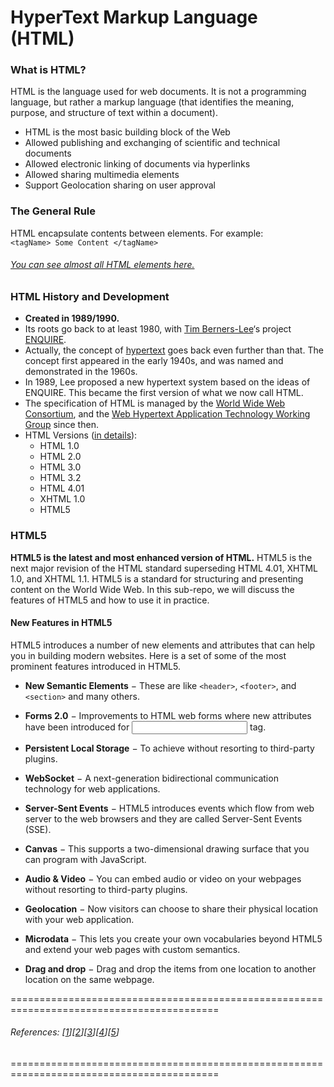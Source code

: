 # HyperText Markup Language (HTML)

### What is HTML?
HTML is the language used for web documents. It is not a programming language, but rather a markup language 
(that identifies the meaning, purpose, and structure of text within a document).
* HTML is the most basic building block of the Web
* Allowed publishing and exchanging of scientific  and technical documents
* Allowed electronic linking of documents via hyperlinks
* Allowed sharing multimedia elements 
* Support Geolocation sharing on user approval


### The General Rule
HTML encapsulate contents between elements. For example:   
``<tagName> Some Content </tagName>``
###### [You can see almost all HTML elements here.](https://developer.mozilla.org/en-US/docs/Web/HTML/Element)


### HTML History and Development
* **Created in 1989/1990.**
* Its roots go back to at least 1980, with [Tim Berners-Lee](https://en.wikipedia.org/wiki/Tim_Berners-Lee)‘s project [ENQUIRE](https://en.wikipedia.org/wiki/ENQUIRE). 
* Actually, the concept of [hypertext](https://en.wikipedia.org/wiki/Hypertext) goes back even further than that. 
  The concept first appeared in the early 1940s, and was named and demonstrated in the 1960s.
* In 1989, Lee proposed a new hypertext system based on the ideas of ENQUIRE. This became the first version of what we now call HTML.
* The specification of HTML is managed by the [World Wide Web Consortium](https://www.w3.org/), 
  and the [Web Hypertext Application Technology Working Group](https://whatwg.org/) since then.
* HTML Versions ([in details](https://www.yourhtmlsource.com/starthere/historyofhtml.html)):
  * HTML 1.0
  * HTML 2.0
  * HTML 3.0
  * HTML 3.2
  * HTML 4.01
  * XHTML 1.0
  * HTML5
  
### HTML5
**HTML5 is the latest and most enhanced version of HTML.** HTML5 is the next major revision of the HTML standard superseding HTML 4.01, XHTML 1.0, and XHTML 1.1. 
HTML5 is a standard for structuring and presenting content on the World Wide Web. 
In this sub-repo, we will discuss the features of HTML5 and how to use it in practice.


#### New Features in HTML5

HTML5 introduces a number of new elements and attributes that can help you in building modern websites. Here is a set of some of the most prominent features introduced in HTML5.

* **New Semantic Elements** − These are like `<header>`, `<footer>`, and `<section>` and many others.

* **Forms 2.0** − Improvements to HTML web forms where new attributes have been introduced for <input> tag.

* **Persistent Local Storage** − To achieve without resorting to third-party plugins.

* **WebSocket** − A next-generation bidirectional communication technology for web applications.

* **Server-Sent Events** − HTML5 introduces events which flow from web server to the web browsers and they are called Server-Sent Events (SSE).

* **Canvas** − This supports a two-dimensional drawing surface that you can program with JavaScript.

* **Audio & Video** − You can embed audio or video on your webpages without resorting to third-party plugins.

* **Geolocation** − Now visitors can choose to share their physical location with your web application.

* **Microdata** − This lets you create your own vocabularies beyond HTML5 and extend your web pages with custom semantics.

* **Drag and drop** − Drag and drop the items from one location to another location on the same webpage.



==========================================================================================

###### References: [[1](https://www.tutorialspoint.com/html5/html5_overview.htm)][[2](https://www.w3schools.com/html/default.asp)][[3](https://www.learn-html.org/)][[4](https://html.com/)][[5](https://developer.mozilla.org/en-US/docs/Web/HTML)]

==========================================================================================











